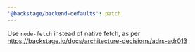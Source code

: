 ```yaml
---
'@backstage/backend-defaults': patch
---
```


Use `node-fetch` instead of native fetch, as per https://backstage.io/docs/architecture-decisions/adrs-adr013
